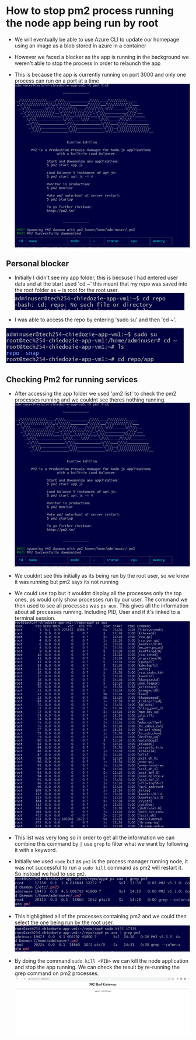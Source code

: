 # How to stop pm2 process running the node app being run by root

- We will eventually be able to use Azure CLI to update our homepage using an image as a blob stored in azure in a container

- However we faced a blocker as the app is running in the background we weren't able to stop the process in order to relaunch the app

- This is because the app is currently running on port 3000 and only one process can run on a port at a time 
![Alt text](pm2NoProcess.png)

## Personal blocker 

- Initially I didn't see my app folder, this is becsuse I had entered user data and at the start used 'cd ~' this meant that my repo was saved into the root folder as ~ is root for the root user.
![Alt text](noappinadmin.png)

- I was able to access the repo by entering 'sudo su' and then 'cd ~'.

![Alt text](appinadmin.png)

## Checking Pm2 for running services

- After accessing the app folder we used 'pm2 list' to check the pm2 processes running and we couldnt see theres nothing running.
![Alt text](pm2NoProcess.png)

- We couldnt see this initially as its being run by the root user, so we knew it was running but pm2 says its not running

- We could use top but it wouldnt display all the processes only the top ones, ps would only show processes run by our user. The command we then used to see all processes was `ps aux`. This gives all the information about all processes running. Including PID, User and if it's linked to a terminal session.
![Alt text](allprocesses.png)

- This list was very long so in order to get all the information we can combine this command by `|` use `grep` to filter what we want by following it with a keyword.


- Initially we used `node` but as `pm2` is the process manager  running node, it was not successful to run a `sudo kill` command as pm2 will restart it. So instead we had to use `pm2`.
![Alt text](sudopm2kill.png)

- This highlighted all of the processes containing pm2 and we could then select the one being run by the root user.
![Alt text](sudopm2killresult.png)
- By doing the command `sudo kill <PID>` we can kill the node application and stop the app running. We can check the result by re-running the grep command on pm2 processes.
![Alt text](sudopm2killresultweb.png)

